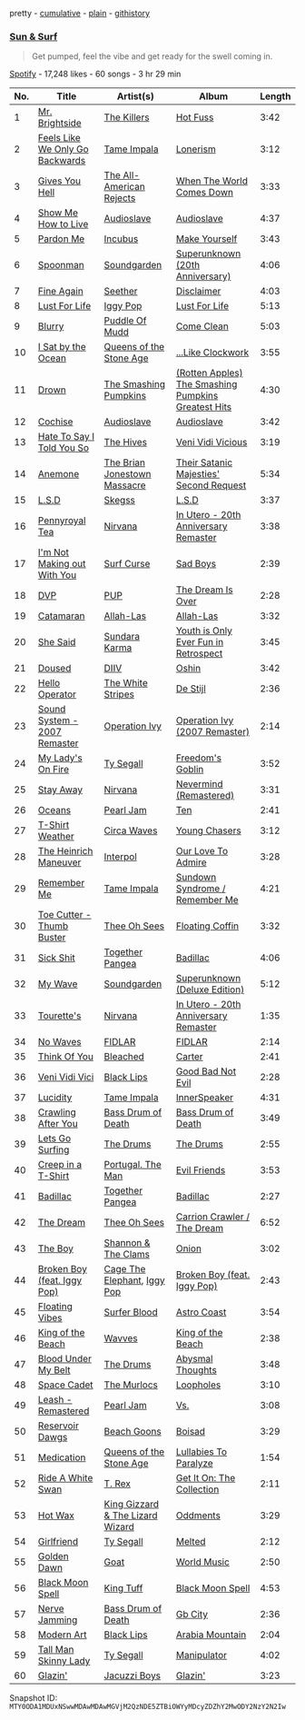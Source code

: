 pretty - [cumulative](/playlists/cumulative/37i9dQZF1DX6aqIZNmXBGU.md) - [plain](/playlists/plain/37i9dQZF1DX6aqIZNmXBGU) - [githistory](https://github.githistory.xyz/mackorone/spotify-playlist-archive/blob/main/playlists/plain/37i9dQZF1DX6aqIZNmXBGU)

### [Sun & Surf](https://open.spotify.com/playlist/37i9dQZF1DX6aqIZNmXBGU)

> Get pumped, feel the vibe and get ready for the swell coming in.

[Spotify](https://open.spotify.com/user/spotify) - 17,248 likes - 60 songs - 3 hr 29 min

| No. | Title | Artist(s) | Album | Length |
|---|---|---|---|---|
| 1 | [Mr\. Brightside](https://open.spotify.com/track/003vvx7Niy0yvhvHt4a68B) | [The Killers](https://open.spotify.com/artist/0C0XlULifJtAgn6ZNCW2eu) | [Hot Fuss](https://open.spotify.com/album/4piJq7R3gjUOxnYs6lDCTg) | 3:42 |
| 2 | [Feels Like We Only Go Backwards](https://open.spotify.com/track/0LtOwyZoSNZKJWHqjzADpW) | [Tame Impala](https://open.spotify.com/artist/5INjqkS1o8h1imAzPqGZBb) | [Lonerism](https://open.spotify.com/album/3C2MFZ2iHotUQOSBzdSvM7) | 3:12 |
| 3 | [Gives You Hell](https://open.spotify.com/track/6ihL9TjfRjadfEePzXXyVF) | [The All\-American Rejects](https://open.spotify.com/artist/3vAaWhdBR38Q02ohXqaNHT) | [When The World Comes Down](https://open.spotify.com/album/3BCMpDOcQlbCZpf5vnTadZ) | 3:33 |
| 4 | [Show Me How to Live](https://open.spotify.com/track/1Qdnvn4XlmZANCVy3XjrQo) | [Audioslave](https://open.spotify.com/artist/2ziB7fzrXBoh1HUPS6sVFn) | [Audioslave](https://open.spotify.com/album/78guAsers0klWl6RwzgDLd) | 4:37 |
| 5 | [Pardon Me](https://open.spotify.com/track/1Y13csEpu3TK5gQdzGLrd8) | [Incubus](https://open.spotify.com/artist/3YcBF2ttyueytpXtEzn1Za) | [Make Yourself](https://open.spotify.com/album/2i6nd4FV6y7K9fln6eelmR) | 3:43 |
| 6 | [Spoonman](https://open.spotify.com/track/1jMaB19DiVR8OihLSuYFOt) | [Soundgarden](https://open.spotify.com/artist/5xUf6j4upBrXZPg6AI4MRK) | [Superunknown \(20th Anniversary\)](https://open.spotify.com/album/4K8bxkPDa5HENw0TK7WxJh) | 4:06 |
| 7 | [Fine Again](https://open.spotify.com/track/4eTIe5eqds88bA9ua6p5p6) | [Seether](https://open.spotify.com/artist/6B5c4sch27tWHAGdarpPaW) | [Disclaimer](https://open.spotify.com/album/5u0UdiircjbveLg8cs39iw) | 4:03 |
| 8 | [Lust For Life](https://open.spotify.com/track/21YxK0klhpfLW8budkJaMF) | [Iggy Pop](https://open.spotify.com/artist/33EUXrFKGjpUSGacqEHhU4) | [Lust For Life](https://open.spotify.com/album/2jnV6ytZOmt71iEC5xHEYz) | 5:13 |
| 9 | [Blurry](https://open.spotify.com/track/0FLBNqc5oAiTt4J2e3fe3y) | [Puddle Of Mudd](https://open.spotify.com/artist/3dXaa6jwM7B52GZpaJEIr5) | [Come Clean](https://open.spotify.com/album/4oWz3E9jTrBe9sVkiX2sJ5) | 5:03 |
| 10 | [I Sat by the Ocean](https://open.spotify.com/track/1D3YGmST01Ba0WRiT7THPG) | [Queens of the Stone Age](https://open.spotify.com/artist/4pejUc4iciQfgdX6OKulQn) | [...Like Clockwork](https://open.spotify.com/album/5T5NM01392dvvd4EhGrCnj) | 3:55 |
| 11 | [Drown](https://open.spotify.com/track/3eMYc6FK9XvyauIaxcJtRS) | [The Smashing Pumpkins](https://open.spotify.com/artist/40Yq4vzPs9VNUrIBG5Jr2i) | [\(Rotten Apples\) The Smashing Pumpkins Greatest Hits](https://open.spotify.com/album/1cUnNrx2TxvrpwPRtvpGwn) | 4:30 |
| 12 | [Cochise](https://open.spotify.com/track/1TDk2Jmi4dVZhm2dum3Jim) | [Audioslave](https://open.spotify.com/artist/2ziB7fzrXBoh1HUPS6sVFn) | [Audioslave](https://open.spotify.com/album/78guAsers0klWl6RwzgDLd) | 3:42 |
| 13 | [Hate To Say I Told You So](https://open.spotify.com/track/6xxXrNJnnsQNLdgNk8S4y8) | [The Hives](https://open.spotify.com/artist/4DToQR3aKrHQSSRzSz8Nzt) | [Veni Vidi Vicious](https://open.spotify.com/album/7lbksDekncvHf1FfZ5y1li) | 3:19 |
| 14 | [Anemone](https://open.spotify.com/track/70WSr32oW4jC1na5I0j0D6) | [The Brian Jonestown Massacre](https://open.spotify.com/artist/30uiS1n3uIGXJEYFR1GVDy) | [Their Satanic Majesties' Second Request](https://open.spotify.com/album/4kXc4XcGYOpHpXRlWq1RFi) | 5:34 |
| 15 | [L.S.D](https://open.spotify.com/track/6dhaX8fxmnXNZuOxmxyrvD) | [Skegss](https://open.spotify.com/artist/3SGLeWc7J5Ve0CinAOrb3a) | [L.S.D](https://open.spotify.com/album/3KWf6OTB2pXT7hVGh1DP2W) | 3:37 |
| 16 | [Pennyroyal Tea](https://open.spotify.com/track/3z53rfQOg6Eb5pBCRsd7Uu) | [Nirvana](https://open.spotify.com/artist/6olE6TJLqED3rqDCT0FyPh) | [In Utero \- 20th Anniversary Remaster](https://open.spotify.com/album/7wOOA7l306K8HfBKfPoafr) | 3:38 |
| 17 | [I'm Not Making out With You](https://open.spotify.com/track/7k7LglMYwTTM6P7Bnqlu1N) | [Surf Curse](https://open.spotify.com/artist/1gl0S9pS0Zw0qfa14rDD3D) | [Sad Boys](https://open.spotify.com/album/3BxuW4fI9ScjP9dr5BMd8C) | 2:39 |
| 18 | [DVP](https://open.spotify.com/track/0QpST3fcy7z1xcdFGFTk3D) | [PUP](https://open.spotify.com/artist/6A7uqgC2N1nUhrCLAytHxN) | [The Dream Is Over](https://open.spotify.com/album/3l94HZBpKFTn1plZ1WWQPf) | 2:28 |
| 19 | [Catamaran](https://open.spotify.com/track/4H0KLsPpr5atperrHGfz3x) | [Allah\-Las](https://open.spotify.com/artist/2yDodJUwXfdHzg4crwslUp) | [Allah\-Las](https://open.spotify.com/album/38lCUdjREYv0ugODkoBif0) | 3:32 |
| 20 | [She Said](https://open.spotify.com/track/3ZJZjjKFxTqVGJ8QIYKMjp) | [Sundara Karma](https://open.spotify.com/artist/4fgXfJCQnK6c44u4KzAtQP) | [Youth is Only Ever Fun in Retrospect](https://open.spotify.com/album/3Hua29YXoJu25qVEhmssFb) | 3:45 |
| 21 | [Doused](https://open.spotify.com/track/30uvCVEYqgktyLfDcI76Hx) | [DIIV](https://open.spotify.com/artist/4OrizGCKhOrW6iDDJHN9xd) | [Oshin](https://open.spotify.com/album/1OgEi1Ss26Aq9S5sK848fh) | 3:42 |
| 22 | [Hello Operator](https://open.spotify.com/track/7zPxIh1c3kJaNwmjdZ3GQX) | [The White Stripes](https://open.spotify.com/artist/4F84IBURUo98rz4r61KF70) | [De Stijl](https://open.spotify.com/album/3jqKVacx9hnu47kCAG55T3) | 2:36 |
| 23 | [Sound System \- 2007 Remaster](https://open.spotify.com/track/4Pmo0mMgiyBCj1Zd7Axsi1) | [Operation Ivy](https://open.spotify.com/artist/18XRGxd1b484f2h06cwvJJ) | [Operation Ivy \(2007 Remaster\)](https://open.spotify.com/album/2Rv1kIWFeIYeq8kAtdhY6m) | 2:14 |
| 24 | [My Lady's On Fire](https://open.spotify.com/track/5EbTamOuKNYlEsOUGc51kE) | [Ty Segall](https://open.spotify.com/artist/58XGUNsRNu3cVOIOYk5chx) | [Freedom's Goblin](https://open.spotify.com/album/5BInay8c4KClHpYL94IBed) | 3:52 |
| 25 | [Stay Away](https://open.spotify.com/track/4l012k8ZcAdVbUvZ4kae5Q) | [Nirvana](https://open.spotify.com/artist/6olE6TJLqED3rqDCT0FyPh) | [Nevermind \(Remastered\)](https://open.spotify.com/album/2guirTSEqLizK7j9i1MTTZ) | 3:31 |
| 26 | [Oceans](https://open.spotify.com/track/0LBmvPJYmtEJ7kkWvc3kbT) | [Pearl Jam](https://open.spotify.com/artist/1w5Kfo2jwwIPruYS2UWh56) | [Ten](https://open.spotify.com/album/5B4PYA7wNN4WdEXdIJu58a) | 2:41 |
| 27 | [T\-Shirt Weather](https://open.spotify.com/track/1gR9y60Vr70iUtfC61JIXH) | [Circa Waves](https://open.spotify.com/artist/6hl5k4gLl1p3sjhHcb57t2) | [Young Chasers](https://open.spotify.com/album/1IVmUHIaorGsWsmcSMoz8i) | 3:12 |
| 28 | [The Heinrich Maneuver](https://open.spotify.com/track/4CKuOiUPeGbDsHkT3fmALJ) | [Interpol](https://open.spotify.com/artist/3WaJSfKnzc65VDgmj2zU8B) | [Our Love To Admire](https://open.spotify.com/album/1gsoIHeBan6QywhysNgApK) | 3:28 |
| 29 | [Remember Me](https://open.spotify.com/track/48HSUrDZQPVeWuVckLb902) | [Tame Impala](https://open.spotify.com/artist/5INjqkS1o8h1imAzPqGZBb) | [Sundown Syndrome / Remember Me](https://open.spotify.com/album/58rVVNfX3nGIMcaC1Zf2qe) | 4:21 |
| 30 | [Toe Cutter \- Thumb Buster](https://open.spotify.com/track/4lZjHEJXzKCCTVPtgYcypv) | [Thee Oh Sees](https://open.spotify.com/artist/3qYfqdVwX0fil71onLpLkh) | [Floating Coffin](https://open.spotify.com/album/6UpdRU3P0AAMA6MVCzsW3c) | 3:32 |
| 31 | [Sick Shit](https://open.spotify.com/track/14q1CWouLEjFT6zu5re8hR) | [Together Pangea](https://open.spotify.com/artist/29q1axQPERERxUzqufXMqB) | [Badillac](https://open.spotify.com/album/5GgsYoD0QMQyCaJ1MhEtPz) | 4:06 |
| 32 | [My Wave](https://open.spotify.com/track/6ox3xc5CNTDQiAINfzP8Zw) | [Soundgarden](https://open.spotify.com/artist/5xUf6j4upBrXZPg6AI4MRK) | [Superunknown \(Deluxe Edition\)](https://open.spotify.com/album/29sTacnS0qA9xri6YS8xLA) | 5:12 |
| 33 | [Tourette's](https://open.spotify.com/track/6ZXGdStfF4q5jnyK76uG4a) | [Nirvana](https://open.spotify.com/artist/6olE6TJLqED3rqDCT0FyPh) | [In Utero \- 20th Anniversary Remaster](https://open.spotify.com/album/7wOOA7l306K8HfBKfPoafr) | 1:35 |
| 34 | [No Waves](https://open.spotify.com/track/5vw6mb5UUdA3vVQfcFN8yA) | [FIDLAR](https://open.spotify.com/artist/3P6duIn7oHeiBACZfYeNud) | [FIDLAR](https://open.spotify.com/album/33D9P5ywquFzDqx30JxCxs) | 2:14 |
| 35 | [Think Of You](https://open.spotify.com/track/5W3Auo6qVL6wwbIruLFju7) | [Bleached](https://open.spotify.com/artist/2kS9MrOD16tiQOIyJTzFxK) | [Carter](https://open.spotify.com/album/3bKH6xVFa2W0wbgsbn99wX) | 2:41 |
| 36 | [Veni Vidi Vici](https://open.spotify.com/track/1Y4Tk1FR4Muw6ATFcMsnnt) | [Black Lips](https://open.spotify.com/artist/35C0NSLogAwImm8HAMqEmG) | [Good Bad Not Evil](https://open.spotify.com/album/6sDyIpIg0vjpKOR9VrvagJ) | 2:28 |
| 37 | [Lucidity](https://open.spotify.com/track/4EC81w5nKG5tZlkHyKT2vO) | [Tame Impala](https://open.spotify.com/artist/5INjqkS1o8h1imAzPqGZBb) | [InnerSpeaker](https://open.spotify.com/album/1DNSmmRLfv97Yjq7MTFWng) | 4:31 |
| 38 | [Crawling After You](https://open.spotify.com/track/7lHGsPvsdeSD1tRm0faS1o) | [Bass Drum of Death](https://open.spotify.com/artist/5LtAyeDVOVcydj65LvgICY) | [Bass Drum of Death](https://open.spotify.com/album/5CZ0hRrtBQifqQ1GhHuNgH) | 3:49 |
| 39 | [Lets Go Surfing](https://open.spotify.com/track/6l6LgnyNHL3U6UgSx5Aiph) | [The Drums](https://open.spotify.com/artist/0p5axeJsbtTCXBrRVoKjwu) | [The Drums](https://open.spotify.com/album/3pfNU5FIwyvTjtxxtQXK9l) | 2:55 |
| 40 | [Creep in a T\-Shirt](https://open.spotify.com/track/1lpN3qsugqtMR49xwzHYnt) | [Portugal\. The Man](https://open.spotify.com/artist/4kI8Ie27vjvonwaB2ePh8T) | [Evil Friends](https://open.spotify.com/album/6VoOCCv0bXPrTHDncJyIgF) | 3:53 |
| 41 | [Badillac](https://open.spotify.com/track/5tQkgG7unCiJxaOFp5yc5O) | [Together Pangea](https://open.spotify.com/artist/29q1axQPERERxUzqufXMqB) | [Badillac](https://open.spotify.com/album/5GgsYoD0QMQyCaJ1MhEtPz) | 2:27 |
| 42 | [The Dream](https://open.spotify.com/track/1JdweBSkJMLjnNW6LzmXJ8) | [Thee Oh Sees](https://open.spotify.com/artist/3qYfqdVwX0fil71onLpLkh) | [Carrion Crawler / The Dream](https://open.spotify.com/album/7JC1vAUtlOwe8AJ3hLmr91) | 6:52 |
| 43 | [The Boy](https://open.spotify.com/track/1WypLBcOgtNO0meaWKBkVQ) | [Shannon & The Clams](https://open.spotify.com/artist/6A5Ns1SpGWTt8SzXPwiqVE) | [Onion](https://open.spotify.com/album/33q5Lnqw87FHgKa2F6YB5W) | 3:02 |
| 44 | [Broken Boy \(feat\. Iggy Pop\)](https://open.spotify.com/track/1j717HdHFPFwbBEAk2kwJQ) | [Cage The Elephant](https://open.spotify.com/artist/26T3LtbuGT1Fu9m0eRq5X3), [Iggy Pop](https://open.spotify.com/artist/33EUXrFKGjpUSGacqEHhU4) | [Broken Boy \(feat\. Iggy Pop\)](https://open.spotify.com/album/4jCLZy0GRmWrOCiIpj3Gbt) | 2:43 |
| 45 | [Floating Vibes](https://open.spotify.com/track/6UDYTfeSS4IVbJeHTaMxxA) | [Surfer Blood](https://open.spotify.com/artist/0IlQRCafsMrd0QkTRBU6n0) | [Astro Coast](https://open.spotify.com/album/62G9kmLUjDoqkYBsPHwp42) | 3:54 |
| 46 | [King of the Beach](https://open.spotify.com/track/1CHL6sjDwpivvA4LE0lsww) | [Wavves](https://open.spotify.com/artist/6bUJpbekaIlq2fT5FMV2mQ) | [King of the Beach](https://open.spotify.com/album/7Mn0aXVHjaoFZPKLssqI9d) | 2:38 |
| 47 | [Blood Under My Belt](https://open.spotify.com/track/5Nhsz5O0DIS5Mh5E3tlBbp) | [The Drums](https://open.spotify.com/artist/0p5axeJsbtTCXBrRVoKjwu) | [Abysmal Thoughts](https://open.spotify.com/album/2dfRhvbhgRTB5wBjI1mihw) | 3:48 |
| 48 | [Space Cadet](https://open.spotify.com/track/3bkP8LtaC6fWnBPkuqDlQa) | [The Murlocs](https://open.spotify.com/artist/0rH93aHDYyJfMAcPB9OKus) | [Loopholes](https://open.spotify.com/album/3Jwlm2yPSjIld9S1sCNw4G) | 3:10 |
| 49 | [Leash \- Remastered](https://open.spotify.com/track/52FlqmFHKaTV0dDMEe0F4F) | [Pearl Jam](https://open.spotify.com/artist/1w5Kfo2jwwIPruYS2UWh56) | [Vs.](https://open.spotify.com/album/3BSOiAas8BpJOii3kCPyjV) | 3:08 |
| 50 | [Reservoir Dawgs](https://open.spotify.com/track/5QiqeGYwJDzZh2qCmXbooc) | [Beach Goons](https://open.spotify.com/artist/7Aw7RMHmISxyQBftcksDZ3) | [Boisad](https://open.spotify.com/album/1AW9OdUZ9PK4x1VH5Tg300) | 3:29 |
| 51 | [Medication](https://open.spotify.com/track/3HrXk6mPsz9PdLcWEq7btE) | [Queens of the Stone Age](https://open.spotify.com/artist/4pejUc4iciQfgdX6OKulQn) | [Lullabies To Paralyze](https://open.spotify.com/album/2OMdsA2I4RxrHCyogwKGvF) | 1:54 |
| 52 | [Ride A White Swan](https://open.spotify.com/track/4JzqDlNhjxxZ3oQcfXhS6q) | [T\. Rex](https://open.spotify.com/artist/3dBVyJ7JuOMt4GE9607Qin) | [Get It On: The Collection](https://open.spotify.com/album/6EtPzgRUvsv5L0kL0dn4kx) | 2:11 |
| 53 | [Hot Wax](https://open.spotify.com/track/6S1TC3ESLe7PbrztzsQmw4) | [King Gizzard & The Lizard Wizard](https://open.spotify.com/artist/6XYvaoDGE0VmRt83Jss9Sn) | [Oddments](https://open.spotify.com/album/0R1kilmC4LO7BW0cmTaGtN) | 3:29 |
| 54 | [Girlfriend](https://open.spotify.com/track/5vEE1d5gkv3pgfZyppLeX8) | [Ty Segall](https://open.spotify.com/artist/58XGUNsRNu3cVOIOYk5chx) | [Melted](https://open.spotify.com/album/5P0LN9xrnLY1By7mlkKtkx) | 2:12 |
| 55 | [Golden Dawn](https://open.spotify.com/track/2Cf7tc4zGyhizmKnfL3vQ0) | [Goat](https://open.spotify.com/artist/6jP9Z7o6WlbYvKUOeO5SbP) | [World Music](https://open.spotify.com/album/6E80uDKNQDGjggp5isU2Mb) | 2:50 |
| 56 | [Black Moon Spell](https://open.spotify.com/track/6V3zT1j43wmQU8Mk2rT35K) | [King Tuff](https://open.spotify.com/artist/0uI2HyW0eIbTbyH3S2XDHI) | [Black Moon Spell](https://open.spotify.com/album/0XOhWOI7URvE4SmmGLTYop) | 4:53 |
| 57 | [Nerve Jamming](https://open.spotify.com/track/3YdC9oQEHaLT6FEdnRdbtq) | [Bass Drum of Death](https://open.spotify.com/artist/5LtAyeDVOVcydj65LvgICY) | [Gb City](https://open.spotify.com/album/4VFt6gflVhBmesukoQ3Lt5) | 2:36 |
| 58 | [Modern Art](https://open.spotify.com/track/3p6DhlMp6bql668XFfszkK) | [Black Lips](https://open.spotify.com/artist/35C0NSLogAwImm8HAMqEmG) | [Arabia Mountain](https://open.spotify.com/album/1HODhqNf9fFCKPffdnKJaR) | 2:04 |
| 59 | [Tall Man Skinny Lady](https://open.spotify.com/track/0nIAP2jd3wybkJySEMEoAG) | [Ty Segall](https://open.spotify.com/artist/58XGUNsRNu3cVOIOYk5chx) | [Manipulator](https://open.spotify.com/album/2pIFOXH6DxLbWcUO19mbXa) | 4:02 |
| 60 | [Glazin'](https://open.spotify.com/track/0oFkLSChaQpPTrgnCIHc4g) | [Jacuzzi Boys](https://open.spotify.com/artist/6Jy8DN56YeZwPFUjdPa0QB) | [Glazin'](https://open.spotify.com/album/2oWXOBpzJ3DWwZqD2RII69) | 3:23 |

Snapshot ID: `MTY0ODA1MDUxNSwwMDAwMDAwMGVjM2QzNDE5ZTBiOWYyMDcyZDZhY2MwODY2NzY2N2Iw`
